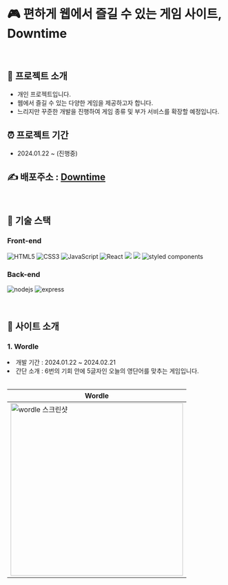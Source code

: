 # 🎮 편하게 웹에서 즐길 수 있는 게임 사이트, Downtime

<br />

## 🙌 프로젝트 소개
- 개인 프로젝트입니다.
- 웹에서 즐길 수 있는 다양한 게임을 제공하고자 합니다.
- 느리지만 꾸준한 개발을 진행하여 게임 종류 및 부가 서비스를 확장할 예정입니다.

## ⏰ 프로젝트 기간
- 2024.01.22 ~ (진행중)

## ✍ 배포주소 : [Downtime](https://www.doong9.com) 

<br />

## 🔧 기술 스택

### Front-end

<img alt="HTML5" src ="https://img.shields.io/badge/HTML5-E34F26.svg?&style=for-the-badge&logo=HTML5&logoColor=white"/> <img alt="CSS3" src ="https://img.shields.io/badge/CSS3-1572B6.svg?&style=for-the-badge&logo=CSS3&logoColor=white"/> <img alt="JavaScript" src ="https://img.shields.io/badge/JavaScript-F7DF1E.svg?&style=for-the-badge&logo=JavaScript&logoColor=white"/>
<img alt="React" src ="https://img.shields.io/badge/React-61DAFB.svg?&style=for-the-badge&logo=React&logoColor=white"/> <img src="https://img.shields.io/badge/recoil-3578E5?style=for-the-badge&logo=recoil&logoColor=white" /> <img src="https://img.shields.io/badge/react query-FF4154?style=for-the-badge&logo=reactquery&logoColor=white" />
<img alt="styled components" src ="https://img.shields.io/badge/styled components-DB7093.svg?&style=for-the-badge&logo=styled-components&logoColor=white"/>

### Back-end

<img alt="nodejs" src ="https://img.shields.io/badge/nodejs-339933.svg?&style=for-the-badge&logo=nodedotjs&logoColor=white"/> <img alt="express" src ="https://img.shields.io/badge/express-000000.svg?&style=for-the-badge&logo=express&logoColor=white"/>

<br />

## 📃 사이트 소개

### 1. Wordle
<li>개발 기간 : 2024.01.22 ~ 2024.02.21</li>
<li>간단 소개 : 6번의 기회 안에 5글자인 오늘의 영단어를 맞추는 게임입니다.</li>

<br />

|Wordle|
|------|
|<img width="400px" src="https://github.com/JB0129/Downtime/assets/130051470/07299180-0488-4824-958f-fe5c0eb5de7e" alt="wordle 스크린샷" />|



